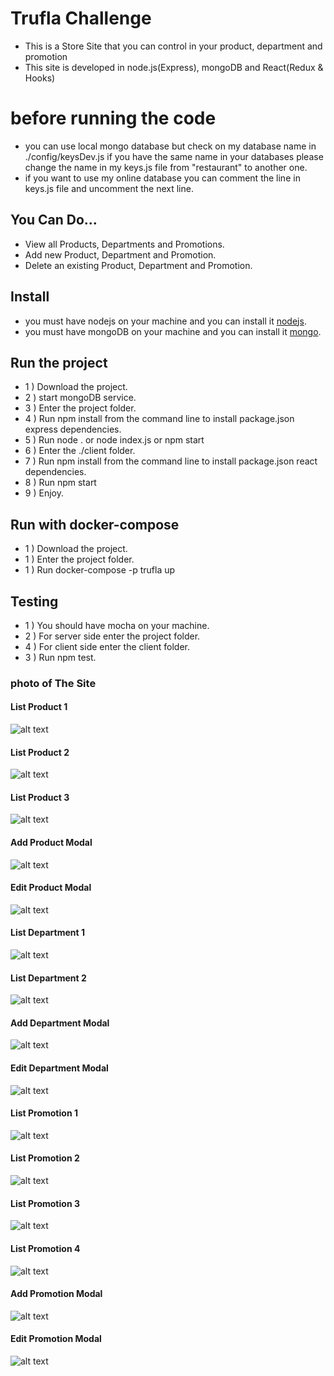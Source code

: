 # Trufla Challenge
* This is a Store Site that you can control in your product, department and promotion 
* This site is developed in node.js(Express), mongoDB and React(Redux & Hooks)


# before running the code
* you can use local mongo database but check on my database name in ./config/keysDev.js
if you have the same name in your databases please change the name in my keys.js file from "restaurant" to another one.
* if you want to use my online database you can comment the line in keys.js file and uncomment the next line.

## You Can Do... 
* View all Products, Departments and Promotions.
* Add new Product, Department and Promotion.
* Delete an existing Product, Department and Promotion.


## Install
* you must have nodejs on your machine and you can install it [nodejs](https://nodejs.org/en/download/).
* you must have mongoDB on your machine and you can install it [mongo](https://docs.mongodb.com/manual/installation/).

## Run the project
* 1 ) Download the project.
* 2 ) start mongoDB service.
* 3 ) Enter the project folder.
* 4 ) Run npm install from the command line to install package.json express dependencies. 
* 5 ) Run node . or node  index.js or npm start
* 6 ) Enter the ./client folder.
* 7 ) Run npm install from the command line to install package.json react dependencies. 
* 8 ) Run npm start
* 9 ) Enjoy.

## Run with docker-compose
* 1 ) Download the project.
* 1 ) Enter the project folder.
* 1 ) Run docker-compose -p trufla up

## Testing
* 1 ) You should have mocha on your machine.
* 2 ) For server side enter the project folder.
* 4 ) For client side enter the client folder.
* 3 ) Run npm test.

### photo of The Site

#### List Product 1
![alt text](./client/Images/productList1.png)

#### List Product 2
![alt text](./client/Images/productList2.png)

#### List Product 3
![alt text](./client/Images/productList3.png)

#### Add Product Modal
![alt text](./client/Images/productAddModal.png)

#### Edit Product Modal
![alt text](./client/Images/productEditModal.png)

#### List Department 1
![alt text](./client/Images/departmentList1.png)

#### List Department 2
![alt text](./client/Images/departmentList2.png)

#### Add Department Modal
![alt text](./client/Images/departmentAddModal.png)

#### Edit Department Modal
![alt text](./client/Images/departmentEditModal.png)


#### List Promotion 1
![alt text](./client/Images/promotionList1.png)

#### List Promotion 2
![alt text](./client/Images/promotionList2.png)

#### List Promotion 3
![alt text](./client/Images/promotionList3.png)

#### List Promotion 4
![alt text](./client/Images/promotionList4.png)

#### Add Promotion Modal
![alt text](./client/Images/promotionAddModal.png)

#### Edit Promotion Modal
![alt text](./client/Images/promotionEditModal.png)

